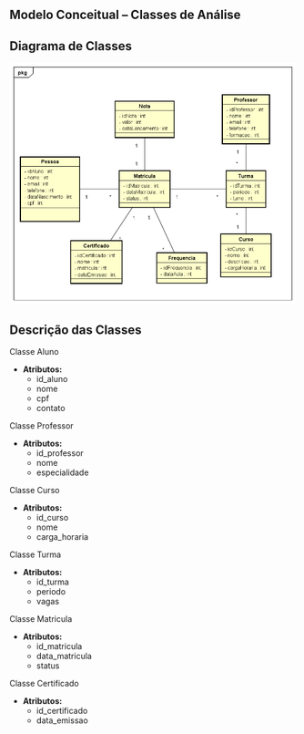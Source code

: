 ## Modelo Conceitual – Classes de Análise

## Diagrama de Classes
![Diagrama de Classes](./imagens/modelo-conceitual.png)

## Descrição das Classes
 Classe Aluno
- **Atributos:**
  - id_aluno
  - nome
  - cpf
  - contato

 Classe Professor
- **Atributos:**
  - id_professor
  - nome
  - especialidade

 Classe Curso
- **Atributos:**
  - id_curso
  - nome
  - carga_horaria

 Classe Turma
- **Atributos:**
  - id_turma
  - periodo
  - vagas

 Classe Matricula
- **Atributos:**
  - id_matricula
  - data_matricula
  - status

 Classe Certificado
- **Atributos:**
  - id_certificado
  - data_emissao